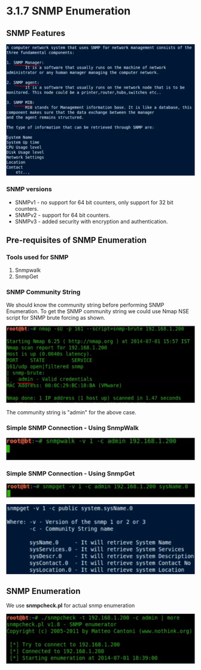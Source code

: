 # 3.1.7 SNMP Enumeration

## SNMP Features

![](../../.gitbook/assets/image-59.png)

### SNMP versions

* SNMPv1 - no support for 64 bit counters, only support for 32 bit counters.
* SNMPv2 - support for 64 bit counters.
* SNMPv3 - added security with encryption and authentication.

## Pre-requisites of SNMP Enumeration

### Tools used for SNMP

1. Snmpwalk
2. SnmpGet

### SNMP Community String

We should know the community string before performing SNMP Enumeration. To get the SNMP community string we could use Nmap NSE script for SNMP brute forcing as shown.

![](../../.gitbook/assets/image-23.png)

The community string is "admin" for the above case.

### Simple SNMP Connection - Using SnmpWalk

![](../../.gitbook/assets/image-36.png)

### Simple SNMP Connection - Using SnmpGet

![](../../.gitbook/assets/image-2.png)

![](../../.gitbook/assets/image-21.png)

## SNMP Enumeration

We use **snmpcheck.pl** for actual snmp enumeration

![](../../.gitbook/assets/image-56.png)

